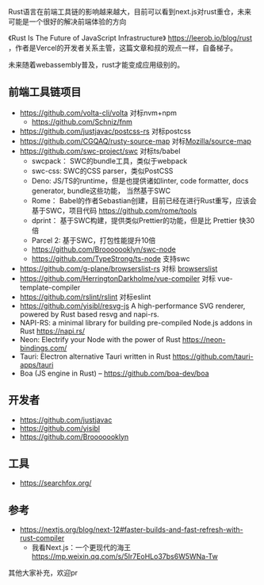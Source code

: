Rust语言在前端工具链的影响越来越大，目前可以看到next.js对rust重仓，未来可能是一个很好的解决前端体验的方向

《Rust Is The Future of JavaScript Infrastructure》  https://leerob.io/blog/rust  ，作者是Vercel的开发者关系主管，这篇文章和叔的观点一样，自备梯子。

未来随着webassembly普及，rust才能变成应用级别的。

## 前端工具链项目

- https://github.com/volta-cli/volta 对标nvm+npm
    - https://github.com/Schniz/fnm
- https://github.com/justjavac/postcss-rs  对标postcss
- https://github.com/CGQAQ/rusty-source-map 对标[Mozilla/source-map](https://github.com/mozilla/source-map)
- https://github.com/swc-project/swc  对标ts/babel
    - swcpack： SWC的bundle工具，类似于webpack
    - swc-css: SWC的CSS parser，类似PostCSS
    - Deno: JS/TS的runtime，但是也提供诸如linter, code formatter, docs generator, bundle这些功能， 当然基于SWC
    - Rome： Babel的作者Sebastian创建，目前已经在进行Rust重写，应该会基于SWC，项目代码 https://github.com/rome/tools
    - dprint： 基于SWC构建，提供类似Prettier的功能，但是比 Prettier 快30倍
    - Parcel 2: 基于SWC，打包性能提升10倍
    - https://github.com/Brooooooklyn/swc-node
    - https://github.com/TypeStrong/ts-node 支持swc
- https://github.com/g-plane/browserslist-rs 对标 [browserslist](https://github.com/browserslist/browserslist)
- https://github.com/HerringtonDarkholme/vue-compiler 对标 vue-template-compiler
- https://github.com/rslint/rslint 对标eslint
- https://github.com/yisibl/resvg-js  A high-performance SVG renderer, powered by Rust based resvg and napi-rs.
- NAPI-RS: a minimal library for building pre-compiled Node.js addons in Rust https://napi.rs/
- Neon: Electrify your Node with the power of Rust https://neon-bindings.com/
- Tauri: Electron alternative Tauri written in Rust https://github.com/tauri-apps/tauri
- Boa (JS engine in Rust) – https://github.com/boa-dev/boa


## 开发者

- https://github.com/justjavac
- https://github.com/yisibl
- https://github.com/Brooooooklyn

## 工具

- https://searchfox.org/

## 参考

- https://nextjs.org/blog/next-12#faster-builds-and-fast-refresh-with-rust-compiler
  - 我看Next.js：一个更现代的海王 https://mp.weixin.qq.com/s/5Ir7EoHLo37bs6W5WNa-Tw

其他大家补充，欢迎pr
